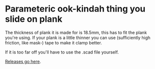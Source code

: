 # Parameteric ook-kindah thing you slide on plank

The thickness of plank it is made for is 18.5mm, this has to fit the 
plank you're using. If your plank is a little thinner you can use
(sufficiently high friction, like mask-) tape to make it clamp better.

If it is too far off you'll have to use the .scad file yourself.

[Releases go here](http://www.thingiverse.com/thing:75808).
